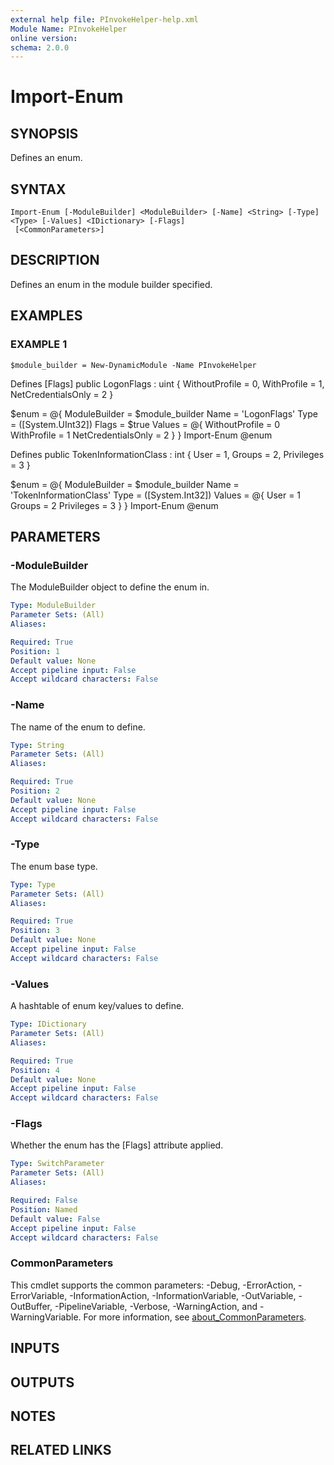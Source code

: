```yaml
---
external help file: PInvokeHelper-help.xml
Module Name: PInvokeHelper
online version:
schema: 2.0.0
---
```


# Import-Enum

## SYNOPSIS
Defines an enum.

## SYNTAX

```
Import-Enum [-ModuleBuilder] <ModuleBuilder> [-Name] <String> [-Type] <Type> [-Values] <IDictionary> [-Flags]
 [<CommonParameters>]
```

## DESCRIPTION
Defines an enum in the module builder specified.

## EXAMPLES

### EXAMPLE 1
```
$module_builder = New-DynamicModule -Name PInvokeHelper
```

Defines
    \[Flags\]
    public LogonFlags : uint
    {
        WithoutProfile = 0,
        WithProfile = 1,
        NetCredentialsOnly = 2
    }

$enum = @{
    ModuleBuilder = $module_builder
    Name = 'LogonFlags'
    Type = (\[System.UInt32\])
    Flags = $true
    Values = @{
        WithoutProfile = 0
        WithProfile = 1
        NetCredentialsOnly = 2
    }
}
Import-Enum @enum

Defines
    public TokenInformationClass : int
    {
        User = 1,
        Groups = 2,
        Privileges = 3
    }

$enum = @{
    ModuleBuilder = $module_builder
    Name = 'TokenInformationClass'
    Type = (\[System.Int32\])
    Values = @{
        User = 1
        Groups = 2
        Privileges = 3
    }
}
Import-Enum @enum

## PARAMETERS

### -ModuleBuilder
The ModuleBuilder object to define the enum in.

```yaml
Type: ModuleBuilder
Parameter Sets: (All)
Aliases:

Required: True
Position: 1
Default value: None
Accept pipeline input: False
Accept wildcard characters: False
```

### -Name
The name of the enum to define.

```yaml
Type: String
Parameter Sets: (All)
Aliases:

Required: True
Position: 2
Default value: None
Accept pipeline input: False
Accept wildcard characters: False
```

### -Type
The enum base type.

```yaml
Type: Type
Parameter Sets: (All)
Aliases:

Required: True
Position: 3
Default value: None
Accept pipeline input: False
Accept wildcard characters: False
```

### -Values
A hashtable of enum key/values to define.

```yaml
Type: IDictionary
Parameter Sets: (All)
Aliases:

Required: True
Position: 4
Default value: None
Accept pipeline input: False
Accept wildcard characters: False
```

### -Flags
Whether the enum has the \[Flags\] attribute applied.

```yaml
Type: SwitchParameter
Parameter Sets: (All)
Aliases:

Required: False
Position: Named
Default value: False
Accept pipeline input: False
Accept wildcard characters: False
```

### CommonParameters
This cmdlet supports the common parameters: -Debug, -ErrorAction, -ErrorVariable, -InformationAction, -InformationVariable, -OutVariable, -OutBuffer, -PipelineVariable, -Verbose, -WarningAction, and -WarningVariable. For more information, see [about_CommonParameters](http://go.microsoft.com/fwlink/?LinkID=113216).

## INPUTS

## OUTPUTS

## NOTES

## RELATED LINKS
